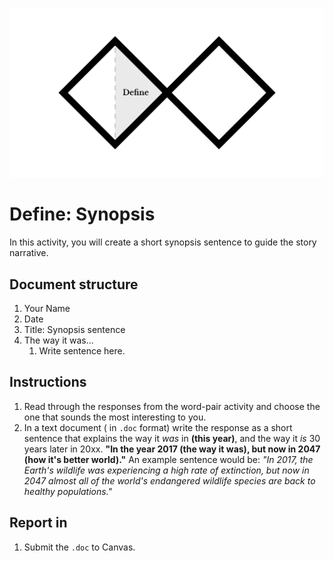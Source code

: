 ![Double Diamond Define Phase graphic](/assets/dd-process-define-1200px@2x.png)

# Define: Synopsis

In this activity, you will create a short synopsis sentence to guide the story narrative.

## Document structure

1. Your Name
2. Date
3. Title: Synopsis sentence
4. The way it was...
   1. Write sentence here.

## Instructions

1. Read through the responses from the word-pair activity and choose the one that sounds the most interesting to you.
2. In a text document \( in `.doc` format\) write the response as a short sentence that explains the way it _was_ in **\(this year\)**, and the way it _is_ 30 years later in 20xx. **"In the year 2017 \(the way it was\), but now in 2047 \(how it's better world\)."** An example sentence would be: _"In 2017, the Earth's wildlife was experiencing a high rate of extinction, but now in 2047 almost all of the world's endangered wildlife species are back to healthy populations."_

## Report in

1. Submit the `.doc` to Canvas.